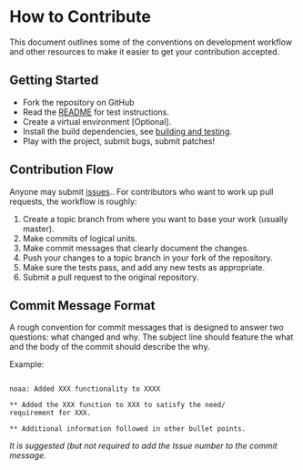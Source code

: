 # How to Contribute

This document outlines some of the conventions on development workflow and other
resources to make it easier to get your contribution accepted.

## Getting Started

- Fork the repository on GitHub
- Read the [README](README.md) for test instructions.
- Create a virtual environment [Optional].
- Install the build dependencies, see [building and testing](./README.md).
- Play with the project, submit bugs, submit patches!

## Contribution Flow

Anyone may submit [issues](https://github.com/barbacbd/nautical/issues)..
For contributors who want to work up pull requests, the workflow is roughly:

1. Create a topic branch from where you want to base your work (usually master).
2. Make commits of logical units.
3. Make commit messages that clearly document the changes.
4. Push your changes to a topic branch in your fork of the repository.
5. Make sure the tests pass, and add any new tests as appropriate.
6. Submit a pull request to the original repository.


## Commit Message Format

A rough convention for commit messages that is designed to answer two
questions: what changed and why. The subject line should feature the what and
the body of the commit should describe the why.

Example:

```

noaa: Added XXX functionality to XXXX

** Added the XXX function to XXX to satisfy the need/
requirement for XXX.

** Additional information followed in other bullet points.

```

_It is suggested (but not required to add the Issue number to the commit message._